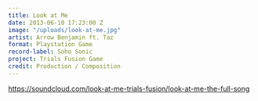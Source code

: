 ```yaml
---
title: Look at Me
date: 2013-06-10 17:23:00 Z
image: "/uploads/look-at-me.jpg"
artist: Arrow Benjamin ft. Taz
format: Playstation Game
record-label: Soho Sonic
project: Trials Fusion Game
credit: Production / Composition
---
```


https://soundcloud.com/look-at-me-trials-fusion/look-at-me-the-full-song